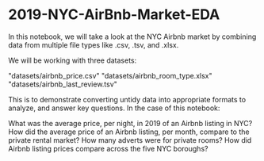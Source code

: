 # 2019-NYC-AirBnb-Market-EDA

In this notebook, we will take a look at the NYC Airbnb market by combining data from multiple file types like .csv, .tsv, and .xlsx.



We will be working with three datasets:

"datasets/airbnb_price.csv"
"datasets/airbnb_room_type.xlsx"
"datasets/airbnb_last_review.tsv"


This is to demonstrate converting untidy data into appropriate formats to analyze, and answer key questions. In the case of this notebook:

What was the average price, per night, in 2019 of an Airbnb listing in NYC?
How did the average price of an Airbnb listing, per month, compare to the private rental market?
How many adverts were for private rooms?
How did Airbnb listing prices compare across the five NYC boroughs?
